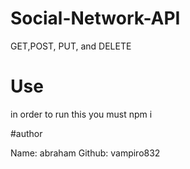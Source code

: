 # Social-Network-API
GET,POST, PUT, and DELETE 

# Use 
in order to run this you must npm i 


#author

Name: abraham 
Github: vampiro832


